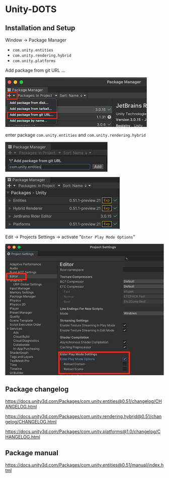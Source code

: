 # Unity-DOTS

## Installation and Setup

Window -> Package Manager

- `com.unity.entities`
- `com.unity.rendering.hybrid`
- `com.unity.platforms`



Add package from git URL ... 

![alt](./docs-img/pm_plus_add.png)

enter package `com.unity.entities` and `com.unity.rendering.hybrid`

![alt](./docs-img/pm_git_url.png)

![alt](./docs-img/pm_package.png)


Edit -> Projects Settings -> activate "`Enter Play Mode Options`"

![alt](./docs-img/ps_play_mode.png)


## Package changelog

https://docs.unity3d.com/Packages/com.unity.entities@0.51/changelog/CHANGELOG.html

https://docs.unity3d.com/Packages/com.unity.rendering.hybrid@0.51/changelog/CHANGELOG.html

https://docs.unity3d.com/Packages/com.unity.platforms@1.0/changelog/CHANGELOG.html


## Package manual

https://docs.unity3d.com/Packages/com.unity.entities@0.51/manual/index.html